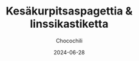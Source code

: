 ---
title: "Kesäkurpitsaspagettia & linssikastiketta"
image: "https://vegaanibotti.lauravuo.me/2024/06/2024-06-28_small.png"
date: 2024-06-28
receipt_url: "https://chocochili.net/2013/08/kesakurpitsaspagettia-linssikastiketta/"
author: "Chocochili"
---
